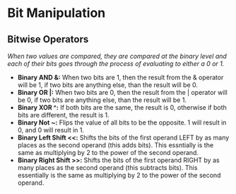 # Bit Manipulation

## Bitwise Operators

*When two values are compared, they are compared at the binary level and each of their bits goes through the process of evaluating to either a 0 or 1.*

* **Binary AND &:** When two bits are 1, then the result from the & operator will be 1, if two bits are anything else, than the result will be 0. 
* **Binary OR |:** When two bits are 0, then the result from the | operator will be 0, if two bits are anything else, than the result will be 1.
* **Binary XOR ^:** If both bits are the same, the result is 0, otherwise if both bits are different, the result is 1.
* **Binary Not ~:** Flips the value of all bits to be the opposite. 1 will result in 0, and 0 will result in 1.
* **Binary Left Shift <<:** Shifts the bits of the first operand LEFT by as many places as the second operand (this adds bits). This essntially is the same as multiplying by 2 to the power of the second operand.
* **Binary Right Shift >>:** Shifts the bits of the first operand RIGHT by as many places as the second operand (this subtracts bits). This essentially is the same as multiplying by 2 to the power of the second operand.